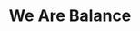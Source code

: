 ---
pid: llp532
title: We Are Balance
location_transcription: Fairmount
coordinates: "[-75.195318694447, 39.989122465906]"
zipcode: '70025'
gen_neighborhood: 
neighborhood: 
outside_phl: 'INTERNATIONAL Grumo Appula APULIA '
age: '32'
age_range: 30-39
instagram: 
image_file_name: llp_532.jpg
proposal_transcription: Different sections of society.  Tilted round block on top
  as society, square blocks balancing the round and represents Us, We, You, Me
topic: Inclusivity,Freedom,Race Ethnicity
topic_summary: 0, 0, 0, 0
type: Shrine,Sculpture Statue
keywords_other: 
credit: Ozi
image_labels: 
twitter: ozihb
facebook: 
permalink: "/monuments/llp532/"
layout: item-page
---